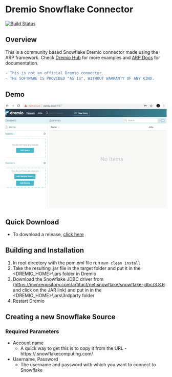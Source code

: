 # Dremio Snowflake Connector

[![Build Status](https://travis-ci.org/narendrans/dremio-snowflake.svg?branch=master)](https://travis-ci.org/narendrans/dremio-snowflake)

Overview
-----------

This is a community based Snowflake Dremio connector made using the ARP framework. Check [Dremio Hub](https://github.com/dremio-hub) for more examples and [ARP Docs](https://github.com/dremio-hub/dremio-sqllite-connector#arp-file-format) for documentation. 

```diff
- This is not an official Dremio connector. 
- THE SOFTWARE IS PROVIDED "AS IS", WITHOUT WARRANTY OF ANY KIND. 
```

Demo
-----------

![Snowflake demo](snowflake.gif)

Quick Download
-----------

* To download a release, [click here](https://github.com/narendrans/dremio-snowflake/releases)

Building and Installation
-----------

1. In root directory with the pom.xml file run `mvn clean install`
2. Take the resulting .jar file in the target folder and put it in the <DREMIO_HOME>\jars folder in Dremio
3. Download the Snowflake JDBC driver from (https://mvnrepository.com/artifact/net.snowflake/snowflake-jdbc/3.8.6 and click on the JAR link) and put in in the <DREMIO_HOME>\jars\3rdparty folder
4. Restart Dremio

## Creating a new Snowflake Source

### Required Parameters

* Account name 
    * A quick way to get this is to copy it from the URL - https://<ACCOUNT NAME>.snowflakecomputing.com/
* Username, Password
    * The username and password with which you want to connect to Snowflake 
